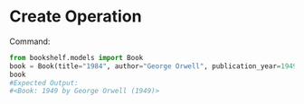 ﻿# Create Operation

Command:
```python
from bookshelf.models import Book
book = Book(title="1984", author="George Orwell", publication_year=1949)
book
#Expected Output:
#<Book: 1949 by George Orwell (1949)>
